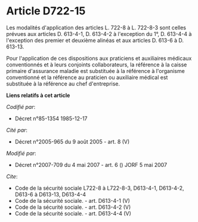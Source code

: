 # Article D722-15

Les modalités d'application des articles L. 722-8 à L. 722-8-3 sont celles prévues aux articles D. 613-4-1, D. 613-4-2 à
l'exception du 1°, D. 613-4-4 à l'exception des premier et deuxième alinéas et aux articles D. 613-6 à D. 613-13.

Pour l'application de ces dispositions aux praticiens et auxiliaires médicaux conventionnés et à leurs conjoints
collaborateurs, la référence à la caisse primaire d'assurance maladie est substituée à la référence à l'organisme
conventionné et la référence au praticien ou auxiliaire médical est substituée à la référence au chef d'entreprise.

**Liens relatifs à cet article**

_Codifié par_:

  - Décret n°85-1354 1985-12-17

_Cité par_:

  - Décret n°2005-965 du 9 août 2005 - art. 8 (V)

_Modifié par_:

  - Décret n°2007-709 du 4 mai 2007 - art. 6 () JORF 5 mai 2007

_Cite_:

  - Code de la sécurité sociale L722-8 à L722-8-3, D613-4-1, D613-4-2, D613-6 à D613-13, D613-4-4
  - Code de la sécurité sociale. - art. D613-4-1 (V)
  - Code de la sécurité sociale. - art. D613-4-2 (V)
  - Code de la sécurité sociale. - art. D613-4-4 (V)
